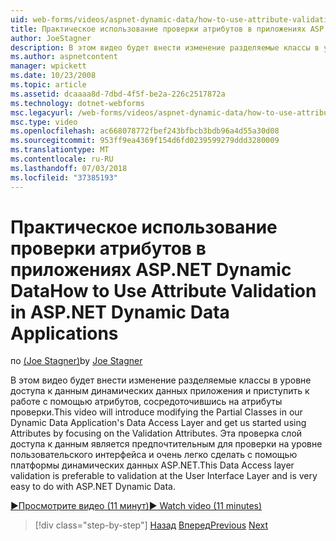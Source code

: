 ```yaml
---
uid: web-forms/videos/aspnet-dynamic-data/how-to-use-attribute-validation-in-aspnet-dynamic-data-applications
title: Практическое использование проверки атрибутов в приложениях ASP.NET Dynamic Data | Документация Майкрософт
author: JoeStagner
description: В этом видео будет внести изменение разделяемые классы в уровне доступа к данным динамических данных приложения и приступить к работе с помощью атрибутов, фокусировки o...
ms.author: aspnetcontent
manager: wpickett
ms.date: 10/23/2008
ms.topic: article
ms.assetid: dcaaaa8d-7dbd-4f5f-be2a-226c2517872a
ms.technology: dotnet-webforms
msc.legacyurl: /web-forms/videos/aspnet-dynamic-data/how-to-use-attribute-validation-in-aspnet-dynamic-data-applications
msc.type: video
ms.openlocfilehash: ac668078772fbef243bfbcb3bdb96a4d55a30d08
ms.sourcegitcommit: 953ff9ea4369f154d6fd0239599279ddd3280009
ms.translationtype: MT
ms.contentlocale: ru-RU
ms.lasthandoff: 07/03/2018
ms.locfileid: "37385193"
---
```

<a name="how-to-use-attribute-validation-in-aspnet-dynamic-data-applications"></a><span data-ttu-id="6584b-103">Практическое использование проверки атрибутов в приложениях ASP.NET Dynamic Data</span><span class="sxs-lookup"><span data-stu-id="6584b-103">How to Use Attribute Validation in ASP.NET Dynamic Data Applications</span></span>
====================
<span data-ttu-id="6584b-104">по [(Joe Stagner)](https://github.com/JoeStagner)</span><span class="sxs-lookup"><span data-stu-id="6584b-104">by [Joe Stagner](https://github.com/JoeStagner)</span></span>

<span data-ttu-id="6584b-105">В этом видео будет внести изменение разделяемые классы в уровне доступа к данным динамических данных приложения и приступить к работе с помощью атрибутов, сосредоточившись на атрибуты проверки.</span><span class="sxs-lookup"><span data-stu-id="6584b-105">This video will introduce modifying the Partial Classes in our Dynamic Data Application's Data Access Layer and get us started using Attributes by focusing on the Validation Attributes.</span></span> <span data-ttu-id="6584b-106">Эта проверка слой доступа к данным является предпочтительным для проверки на уровне пользовательского интерфейса и очень легко сделать с помощью платформы динамических данных ASP.NET.</span><span class="sxs-lookup"><span data-stu-id="6584b-106">This Data Access layer validation is preferable to validation at the User Interface Layer and is very easy to do with ASP.NET Dynamic Data.</span></span>

[<span data-ttu-id="6584b-107">&#9654;Просмотрите видео (11 минут)</span><span class="sxs-lookup"><span data-stu-id="6584b-107">&#9654; Watch video (11 minutes)</span></span>](https://channel9.msdn.com/Blogs/ASP-NET-Site-Videos/how-to-use-attribute-validation-in-aspnet-dynamic-data-applications)

> [!div class="step-by-step"]
> <span data-ttu-id="6584b-108">[Назад](how-to-enable-table-specific-routing-in-dynamic-data-applications.md)
> [Вперед](how-to-implement-custom-field-validation-with-imperative-logic-in-vb-or-c.md)</span><span class="sxs-lookup"><span data-stu-id="6584b-108">[Previous](how-to-enable-table-specific-routing-in-dynamic-data-applications.md)
[Next](how-to-implement-custom-field-validation-with-imperative-logic-in-vb-or-c.md)</span></span>
